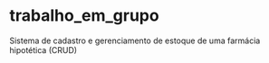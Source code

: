 # trabalho_em_grupo
Sistema de cadastro e gerenciamento de estoque de uma farmácia hipotética (CRUD)
